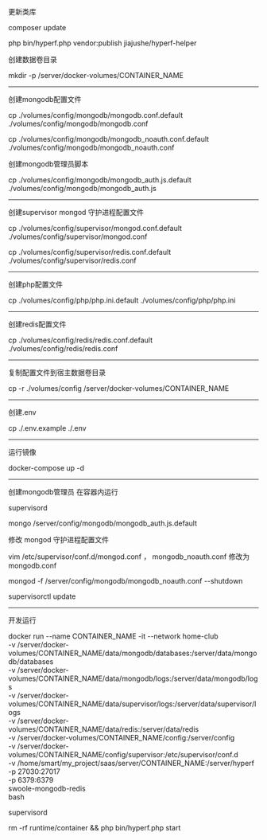 更新类库

composer update

php bin/hyperf.php vendor:publish jiajushe/hyperf-helper

创建数据卷目录

mkdir -p /server/docker-volumes/CONTAINER_NAME

***************************************************************************************

创建mongodb配置文件

cp ./volumes/config/mongodb/mongodb.conf.default ./volumes/config/mongodb/mongodb.conf

cp ./volumes/config/mongodb/mongodb_noauth.conf.default ./volumes/config/mongodb/mongodb_noauth.conf

创建mongodb管理员脚本

cp ./volumes/config/mongodb/mongodb_auth.js.default ./volumes/config/mongodb/mongodb_auth.js

***********************************************************************************

创建supervisor mongod 守护进程配置文件

cp ./volumes/config/supervisor/mongod.conf.default ./volumes/config/supervisor/mongod.conf

cp ./volumes/config/supervisor/redis.conf.default ./volumes/config/supervisor/redis.conf

***********************************************************************

创建php配置文件

cp ./volumes/config/php/php.ini.default ./volumes/config/php/php.ini

********************************************************************

创建redis配置文件

cp ./volumes/config/redis/redis.conf.default ./volumes/config/redis/redis.conf

********************************************************************


复制配置文件到宿主数据卷目录

cp -r ./volumes/config /server/docker-volumes/CONTAINER_NAME

****************************************************************************

创建.env

cp ./.env.example ./.env

**********************************************************************

运行镜像

docker-compose up -d

***********************************************************************

创建mongodb管理员 在容器内运行

supervisord

mongo /server/config/mongodb/mongodb_auth.js.default

修改 mongod 守护进程配置文件

vim /etc/supervisor/conf.d/mongod.conf ， mongodb_noauth.conf 修改为 mongodb.conf

mongod -f /server/config/mongodb/mongodb_noauth.conf --shutdown

supervisorctl update

****************************************************************

开发运行

docker run --name CONTAINER_NAME -it --network home-club \
-v /server/docker-volumes/CONTAINER_NAME/data/mongodb/databases:/server/data/mongodb/databases \
-v /server/docker-volumes/CONTAINER_NAME/data/mongodb/logs:/server/data/mongodb/logs \
-v /server/docker-volumes/CONTAINER_NAME/data/supervisor/logs:/server/data/supervisor/logs \
-v /server/docker-volumes/CONTAINER_NAME/data/redis:/server/data/redis \
-v /server/docker-volumes/CONTAINER_NAME/config:/server/config \
-v /server/docker-volumes/CONTAINER_NAME/config/supervisor:/etc/supervisor/conf.d \
-v /home/smart/my_project/saas/server/CONTAINER_NAME:/server/hyperf \
-p 27030:27017 \
-p 6379:6379 \
swoole-mongodb-redis \
bash

supervisord

rm -rf runtime/container && php bin/hyperf.php start